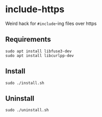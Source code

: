 # include-https
Weird hack for `#include`-ing files over https

## Requirements
```
sudo apt install libfuse3-dev
sudo apt install libcurlpp-dev
```

## Install
```
sudo ./install.sh
```

## Uninstall
```
sudo ./uninstall.sh
```
